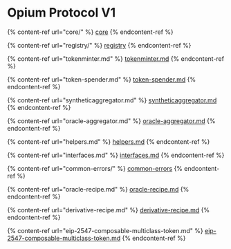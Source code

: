 # Opium Protocol V1

{% content-ref url="core/" %}
[core](core/)
{% endcontent-ref %}

{% content-ref url="registry/" %}
[registry](registry/)
{% endcontent-ref %}

{% content-ref url="tokenminter.md" %}
[tokenminter.md](tokenminter.md)
{% endcontent-ref %}

{% content-ref url="token-spender.md" %}
[token-spender.md](token-spender.md)
{% endcontent-ref %}

{% content-ref url="syntheticaggregator.md" %}
[syntheticaggregator.md](syntheticaggregator.md)
{% endcontent-ref %}

{% content-ref url="oracle-aggregator.md" %}
[oracle-aggregator.md](oracle-aggregator.md)
{% endcontent-ref %}

{% content-ref url="helpers.md" %}
[helpers.md](helpers.md)
{% endcontent-ref %}

{% content-ref url="interfaces.md" %}
[interfaces.md](interfaces.md)
{% endcontent-ref %}

{% content-ref url="common-errors/" %}
[common-errors](common-errors/)
{% endcontent-ref %}

{% content-ref url="oracle-recipe.md" %}
[oracle-recipe.md](oracle-recipe.md)
{% endcontent-ref %}

{% content-ref url="derivative-recipe.md" %}
[derivative-recipe.md](derivative-recipe.md)
{% endcontent-ref %}

{% content-ref url="eip-2547-composable-multiclass-token.md" %}
[eip-2547-composable-multiclass-token.md](eip-2547-composable-multiclass-token.md)
{% endcontent-ref %}
